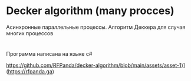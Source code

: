 # Decker algorithm (many procces)
Асинхронные параллельные процессы. Алгоритм Деккера для случая многих процессов
#
Программа написана на языке c#

https://github.com/RFPanda/decker-algorithm/blob/main/assets/asset-1)](https://rfpanda.ga)
